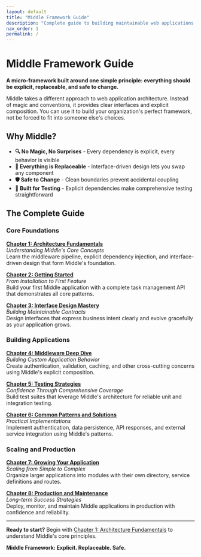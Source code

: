 ```yaml
---
layout: default
title: "Middle Framework Guide"
description: "Complete guide to building maintainable web applications with explicit architecture"
nav_order: 1
permalink: /
---
```


# Middle Framework Guide

**A micro-framework built around one simple principle: everything should be explicit, replaceable, and safe to change.**

Middle takes a different approach to web application architecture. Instead of magic and conventions, it provides clear interfaces and explicit composition. You can use it to build your organization's perfect framework, not be forced to fit into someone else's choices.

## Why Middle?

- **🔍 No Magic, No Surprises** - Every dependency is explicit, every behavior is visible
- **🔧 Everything is Replaceable** - Interface-driven design lets you swap any component
- **🛡️ Safe to Change** - Clean boundaries prevent accidental coupling
- **🧪 Built for Testing** - Explicit dependencies make comprehensive testing straightforward

## The Complete Guide

### Core Foundations
**[Chapter 1: Architecture Fundamentals](chapter1)**  
*Understanding Middle's Core Concepts*  
Learn the middleware pipeline, explicit dependency injection, and interface-driven design that form Middle's foundation.

**[Chapter 2: Getting Started](chapter2)**  
*From Installation to First Feature*  
Build your first Middle application with a complete task management API that demonstrates all core patterns.

**[Chapter 3: Interface Design Mastery](chapter3)**  
*Building Maintainable Contracts*  
Design interfaces that express business intent clearly and evolve gracefully as your application grows.

### Building Applications
**[Chapter 4: Middleware Deep Dive](chapter4)**  
*Building Custom Application Behavior*  
Create authentication, validation, caching, and other cross-cutting concerns using Middle's explicit composition.

**[Chapter 5: Testing Strategies](chapter5)**  
*Confidence Through Comprehensive Coverage*  
Build test suites that leverage Middle's architecture for reliable unit and integration testing.

**[Chapter 6: Common Patterns and Solutions](chapter6)**  
*Practical Implementations*  
Implement authentication, data persistence, API responses, and external service integration using Middle's patterns.

### Scaling and Production
**[Chapter 7: Growing Your Application](chapter7)**  
*Scaling from Simple to Complex*  
Organize larger applications into modules with their own directory, service definitions and routes.

**[Chapter 8: Production and Maintenance](chapter8)**  
*Long-term Success Strategies*  
Deploy, monitor, and maintain Middle applications in production with confidence and reliability.

---

**Ready to start?** Begin with [Chapter 1: Architecture Fundamentals](chapter1) to understand Middle's core principles.

**Middle Framework: Explicit. Replaceable. Safe.**